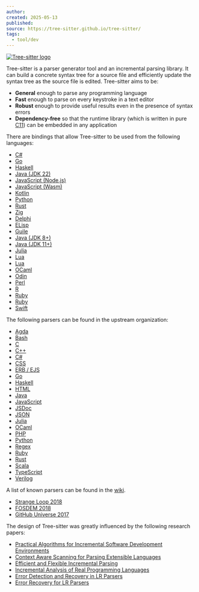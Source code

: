 ```yaml
---
author: 
created: 2025-05-13
published: 
source: https://tree-sitter.github.io/tree-sitter/
tags:
  - tool/dev
---
```

[![Tree-sitter logo](https://tree-sitter.github.io/tree-sitter/assets/images/tree-sitter-small.png)](https://tree-sitter.github.io/tree-sitter/)

Tree-sitter is a parser generator tool and an incremental parsing library. It can build a concrete syntax tree for a source file and efficiently update the syntax tree as the source file is edited. Tree-sitter aims to be:

- **General** enough to parse any programming language
- **Fast** enough to parse on every keystroke in a text editor
- **Robust** enough to provide useful results even in the presence of syntax errors
- **Dependency-free** so that the runtime library (which is written in pure [C11](https://github.com/tree-sitter/tree-sitter/tree/master/lib)) can be embedded in any application

There are bindings that allow Tree-sitter to be used from the following languages:

- [C#](https://github.com/tree-sitter/csharp-tree-sitter)
- [Go](https://github.com/tree-sitter/go-tree-sitter)
- [Haskell](https://github.com/tree-sitter/haskell-tree-sitter)
- [Java (JDK 22)](https://github.com/tree-sitter/java-tree-sitter)
- [JavaScript (Node.js)](https://github.com/tree-sitter/node-tree-sitter)
- [JavaScript (Wasm)](https://github.com/tree-sitter/tree-sitter/tree/master/lib/binding_web)
- [Kotlin](https://github.com/tree-sitter/kotlin-tree-sitter)
- [Python](https://github.com/tree-sitter/py-tree-sitter)
- [Rust](https://github.com/tree-sitter/tree-sitter/tree/master/lib/binding_rust)
- [Zig](https://github.com/tree-sitter/zig-tree-sitter)
- [Delphi](https://github.com/modersohn/delphi-tree-sitter)
- [ELisp](https://www.gnu.org/software/emacs/manual/html_node/elisp/Parsing-Program-Source.html)
- [Guile](https://github.com/Z572/guile-ts)
- [Java (JDK 8+)](https://github.com/bonede/tree-sitter-ng)
- [Java (JDK 11+)](https://github.com/seart-group/java-tree-sitter)
- [Julia](https://github.com/MichaelHatherly/TreeSitter.jl)
- [Lua](https://github.com/euclidianAce/ltreesitter)
- [Lua](https://github.com/xcb-xwii/lua-tree-sitter)
- [OCaml](https://github.com/returntocorp/ocaml-tree-sitter-core)
- [Odin](https://github.com/laytan/odin-tree-sitter)
- [Perl](https://metacpan.org/pod/Text::Treesitter)
- [R](https://github.com/DavisVaughan/r-tree-sitter)
- [Ruby](https://github.com/Faveod/ruby-tree-sitter)
- [Ruby](https://github.com/calicoday/ruby-tree-sitter-ffi)
- [Swift](https://github.com/ChimeHQ/SwiftTreeSitter)

The following parsers can be found in the upstream organization:

- [Agda](https://github.com/tree-sitter/tree-sitter-agda)
- [Bash](https://github.com/tree-sitter/tree-sitter-bash)
- [C](https://github.com/tree-sitter/tree-sitter-c)
- [C++](https://github.com/tree-sitter/tree-sitter-cpp)
- [C#](https://github.com/tree-sitter/tree-sitter-c-sharp)
- [CSS](https://github.com/tree-sitter/tree-sitter-css)
- [ERB / EJS](https://github.com/tree-sitter/tree-sitter-embedded-template)
- [Go](https://github.com/tree-sitter/tree-sitter-go)
- [Haskell](https://github.com/tree-sitter/tree-sitter-haskell)
- [HTML](https://github.com/tree-sitter/tree-sitter-html)
- [Java](https://github.com/tree-sitter/tree-sitter-java)
- [JavaScript](https://github.com/tree-sitter/tree-sitter-javascript)
- [JSDoc](https://github.com/tree-sitter/tree-sitter-jsdoc)
- [JSON](https://github.com/tree-sitter/tree-sitter-json)
- [Julia](https://github.com/tree-sitter/tree-sitter-julia)
- [OCaml](https://github.com/tree-sitter/tree-sitter-ocaml)
- [PHP](https://github.com/tree-sitter/tree-sitter-php)
- [Python](https://github.com/tree-sitter/tree-sitter-python)
- [Regex](https://github.com/tree-sitter/tree-sitter-regex)
- [Ruby](https://github.com/tree-sitter/tree-sitter-ruby)
- [Rust](https://github.com/tree-sitter/tree-sitter-rust)
- [Scala](https://github.com/tree-sitter/tree-sitter-scala)
- [TypeScript](https://github.com/tree-sitter/tree-sitter-typescript)
- [Verilog](https://github.com/tree-sitter/tree-sitter-verilog)

A list of known parsers can be found in the [wiki](https://github.com/tree-sitter/tree-sitter/wiki/List-of-parsers).

- [Strange Loop 2018](https://www.thestrangeloop.com/2018/tree-sitter---a-new-parsing-system-for-programming-tools.html)
- [FOSDEM 2018](https://www.youtube.com/watch?v=0CGzC_iss-8)
- [GitHub Universe 2017](https://www.youtube.com/watch?v=a1rC79DHpmY)

The design of Tree-sitter was greatly influenced by the following research papers:

- [Practical Algorithms for Incremental Software Development Environments](https://www2.eecs.berkeley.edu/Pubs/TechRpts/1997/CSD-97-946.pdf)
- [Context Aware Scanning for Parsing Extensible Languages](https://www-users.cse.umn.edu/~evw/pubs/vanwyk07gpce/vanwyk07gpce.pdf)
- [Efficient and Flexible Incremental Parsing](https://harmonia.cs.berkeley.edu/papers/twagner-parsing.pdf)
- [Incremental Analysis of Real Programming Languages](https://harmonia.cs.berkeley.edu/papers/twagner-glr.pdf)
- [Error Detection and Recovery in LR Parsers](https://web.archive.org/web/20240302031213/https://what-when-how.com/compiler-writing/bottom-up-parsing-compiler-writing-part-13)
- [Error Recovery for LR Parsers](https://apps.dtic.mil/sti/pdfs/ADA043470.pdf)